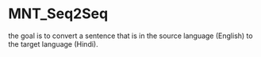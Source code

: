 # MNT_Seq2Seq
the goal is to convert a sentence that is in the source language (English) to the target language (Hindi).    
